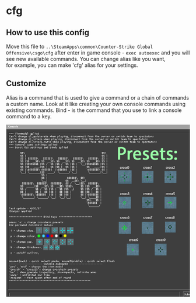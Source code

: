# cfg

## How to use this config  

 Move this file to `..\SteamApps\common\Counter-Strike Global Offensive\csgo\cfg`
 after enter in game console - `exec autoexec`  and you will see new available commands. You can change alias like you want,  
 for example, you can make 'cfg' alias for your settings.
  
## Customize

 Alias is a command that is used to give a command or a chain of commands a custom name. Look at it like creating your own console commands using existing commands.
 Bind - is the command that you use to link a console command to a key.


<img src='./console_cfg.jpg' />